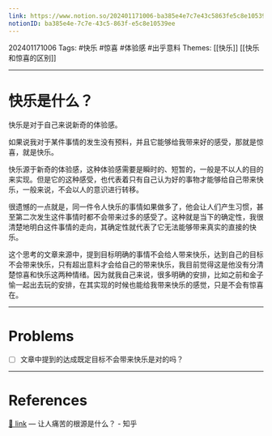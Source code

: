 ```yaml
---
link: https://www.notion.so/202401171006-ba385e4e7c7e43c5863fe5c8e10539ee
notionID: ba385e4e-7c7e-43c5-863f-e5c8e10539ee
---
```

202401171006
Tags: #快乐 #惊喜 #体验感 #出乎意料
Themes: [[快乐]] [[快乐和惊喜的区别]]

--- 
# 快乐是什么？
快乐是对于自己来说新奇的体验感。

如果说我对于某件事情的发生没有预料，并且它能够给我带来好的感受，那就是惊喜，就是快乐。

快乐源于新奇的体验感，这种体验感需要是瞬时的、短暂的，一般是不以人的目的来实现。但是它的这种感受，也代表着只有自己认为好的事物才能够给自己带来快乐，一般来说，不会以人的意识进行转移。

很遗憾的一点就是，同一件令人快乐的事情如果做多了，他会让人们产生习惯，甚至第二次发生这件事情时都不会带来过多的感受了。这种就是当下的确定性，我很清楚地明白这件事情的走向，其确定性就代表了它无法能够带来真实的直接的快乐。

这个思考的文章来源中，提到目标明确的事情不会给人带来快乐，达到自己的目标不会带来快乐，只有超出意料才会给自己的带来快乐，我目前觉得这是他没有分清楚惊喜和快乐这两种情绪。因为就我自己来说，很多明确的安排，比如之前和金子愉一起出去玩的安排，在其实现的时候也能给我带来快乐的感觉，只是不会有惊喜在。

---
# Problems
- [ ] 文章中提到的达成既定目标不会带来快乐是对的吗？

---
# References
[🔗 link](https://www.zhihu.com/question/402035249/answer/3029384205?utm_psn=1730873284793741312) — 让人痛苦的根源是什么？ - 知乎